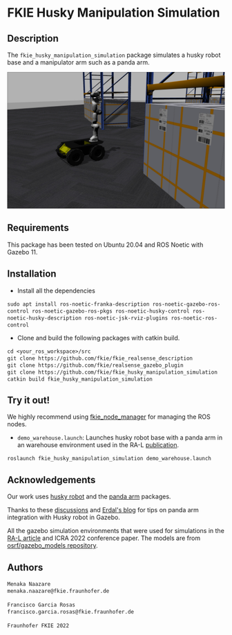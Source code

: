 # FKIE Husky Manipulation Simulation 

## Description

The <code>fkie_husky_manipulation_simulation</code> package simulates a husky robot base and a manipulator arm such as a panda arm.

![example](readme_media/husky-panda-warehouse.png)

## Requirements
This package has been tested on Ubuntu 20.04 and ROS Noetic with Gazebo 11.

## Installation
- Install all the dependencies

```console
sudo apt install ros-noetic-franka-description ros-noetic-gazebo-ros-control ros-noetic-gazebo-ros-pkgs ros-noetic-husky-control ros-noetic-husky-description ros-noetic-jsk-rviz-plugins ros-noetic-ros-control
```

- Clone and build the following packages with catkin build.

```console
cd <your_ros_workspace>/src
git clone https://github.com/fkie/fkie_realsense_description
git clone https://github.com/fkie/realsense_gazebo_plugin
git clone https://github.com/fkie/fkie_husky_manipulation_simulation
catkin build fkie_husky_manipulation_simulation
```
## Try it out!
We highly recommend using [fkie_node_manager](https://github.com/fkie/multimaster_fkie/tree/master/fkie_node_manager) for managing the ROS nodes. 

- ```demo_warehouse.launch```: Launches husky robot base with a panda arm in an warehouse environment used in the RA-L [publication](https://ieeexplore.ieee.org/abstract/document/9695293).
```
roslaunch fkie_husky_manipulation_simulation demo_warehouse.launch
```
## Acknowledgements
Our work uses [husky robot](https://github.com/husky/husky) and the [panda arm](https://github.com/frankaemika/franka_ros) packages. 

Thanks to these [discussions](https://github.com/justagist/panda_simulator/discussions/44) and [Erdal's blog](https://erdalpekel.de/?p=55) for tips on panda arm integration with Husky robot in Gazebo.

All the gazebo simulation environments that were used for simulations in the [RA-L article](https://ieeexplore.ieee.org/abstract/document/9695293) and ICRA 2022 conference paper. The models are from [osrf/gazebo_models repository](https://github.com/osrf/gazebo_models).

## Authors
```
Menaka Naazare 
menaka.naazare@fkie.fraunhofer.de

Francisco Garcia Rosas
francisco.garcia.rosas@fkie.fraunhofer.de

Fraunhofer FKIE 2022
```